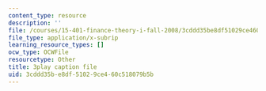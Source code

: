 ```yaml
---
content_type: resource
description: ''
file: /courses/15-401-finance-theory-i-fall-2008/3cddd35be8df51029ce460c518079b5b_ZWKnK9LIETA.vtt
file_type: application/x-subrip
learning_resource_types: []
ocw_type: OCWFile
resourcetype: Other
title: 3play caption file
uid: 3cddd35b-e8df-5102-9ce4-60c518079b5b
---
```

